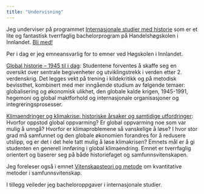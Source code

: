 ```yaml
---
title: "Undervisning"
---
```


Jeg underviser på programmet [Internasjonale studier med historie](https://www.inn.no/studier/studietilbud/juss-psykologi-og-samfunnsfag/bachelor-i-internasjonale-studier-med-historie) som er et lite og fantastisk tverrfaglig bachelorprogram på Handelshøgskolen i Innlandet. [Bli med!](https://www.samordnaopptak.no/info/tidsfrister/)

Per i dag er jeg emneansvarlig for to emner ved Høgskolen i Innlandet. 

[Global historie – 1945 til i dag](https://www.inn.no/content/view/full/174382/language/nor-NO): Studentene forventes å skaffe seg en oversikt over sentrale begivenheter og utviklingstrekk i verden etter 2. verdenskrig. Det legges vekt på trening i kildekritikk og på metodisk bevissthet, kombinert med mer inngående studium av følgende temaer: globalisering og økonomisk ulikhet, den globale kalde krigen, 1945-1991, hegemoni og global maktforhold og internasjonale organisasjoner og integreringsprosesser.

[Klimaendringer og klimakrise: historiske årsaker og samtidige utfordringer](https://www.inn.no/content/view/full/176637/language/nor-NO): Hvorfor oppstod global oppvarming? Er global oppvarming noe som var mulig å unngå? Hvorfor er klimaproblemene så vanskelige å løse? I hvor stor grad må samfunnet og den globale økonomien forandres for å redusere utslipp, og er det i det hele tatt mulig å løse klimakrisen? Emnets mål er å gi studenten en generell innføring i global klimaendring. Emnet er tverrfaglig orientert og baserer seg på både historiefaget og samfunnsvitenskapen.

Jeg foreleser også i emnet [Vitenskapsteori og metode](https://www.inn.no/content/view/full/174380/language/nor-NO) om kvantitative metoder i samfunnsvitenskap.

I tillegg veileder jeg bacheloroppgaver i internasjonale studier.